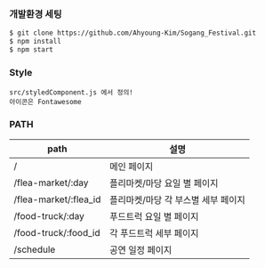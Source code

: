 ### 개발환경 세팅

```bash
$ git clone https://github.com/Ahyoung-Kim/Sogang_Festival.git
$ npm install
$ npm start
```

### Style

```plaintext
src/styledComponent.js 에서 정의!
아이콘은 Fontawesome
```

### PATH

| path                  | 설명                                |
| --------------------- | ----------------------------------- |
| /                     | 메인 페이지                         |
| /flea-market/:day     | 플리마켓/마당 요일 별 페이지        |
| /flea-market/:flea_id | 플리마켓/마당 각 부스별 세부 페이지 |
| /food-truck/:day      | 푸드트럭 요일 별 페이지             |
| /food-truck/:food_id  | 각 푸드트럭 세부 페이지             |
| /schedule             | 공연 일정 페이지                    |
